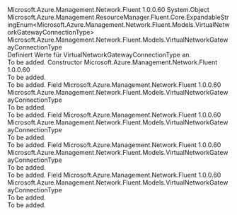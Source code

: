 <Type Name="VirtualNetworkGatewayConnectionType" FullName="Microsoft.Azure.Management.Network.Fluent.Models.VirtualNetworkGatewayConnectionType">
  <TypeSignature Language="C#" Value="public class VirtualNetworkGatewayConnectionType : Microsoft.Azure.Management.ResourceManager.Fluent.Core.ExpandableStringEnum&lt;Microsoft.Azure.Management.Network.Fluent.Models.VirtualNetworkGatewayConnectionType&gt;" />
  <TypeSignature Language="ILAsm" Value=".class public auto ansi beforefieldinit VirtualNetworkGatewayConnectionType extends Microsoft.Azure.Management.ResourceManager.Fluent.Core.ExpandableStringEnum`1&lt;class Microsoft.Azure.Management.Network.Fluent.Models.VirtualNetworkGatewayConnectionType&gt;" />
  <TypeSignature Language="DocId" Value="T:Microsoft.Azure.Management.Network.Fluent.Models.VirtualNetworkGatewayConnectionType" />
  <TypeSignature Language="VB.NET" Value="Public Class VirtualNetworkGatewayConnectionType&#xA;Inherits ExpandableStringEnum(Of VirtualNetworkGatewayConnectionType)" />
  <TypeSignature Language="F#" Value="type VirtualNetworkGatewayConnectionType = class&#xA;    inherit ExpandableStringEnum&lt;VirtualNetworkGatewayConnectionType&gt;" />
  <AssemblyInfo>
    <AssemblyName>Microsoft.Azure.Management.Network.Fluent</AssemblyName>
    <AssemblyVersion>1.0.0.60</AssemblyVersion>
  </AssemblyInfo>
  <Base>
    <BaseTypeName>System.Object</BaseTypeName>
    <BaseTypeName FrameworkAlternate="azure-dotnet">Microsoft.Azure.Management.ResourceManager.Fluent.Core.ExpandableStringEnum&lt;Microsoft.Azure.Management.Network.Fluent.Models.VirtualNetworkGatewayConnectionType&gt;</BaseTypeName>
    <BaseTypeArguments>
      <BaseTypeArgument TypeParamName="!0">Microsoft.Azure.Management.Network.Fluent.Models.VirtualNetworkGatewayConnectionType</BaseTypeArgument>
    </BaseTypeArguments>
  </Base>
  <Interfaces />
  <Docs>
    <summary>
            Definiert Werte für VirtualNetworkGatewayConnectionType an.
            </summary>
    <remarks>To be added.</remarks>
  </Docs>
  <Members>
    <Member MemberName=".ctor">
      <MemberSignature Language="C#" Value="public VirtualNetworkGatewayConnectionType ();" />
      <MemberSignature Language="ILAsm" Value=".method public hidebysig specialname rtspecialname instance void .ctor() cil managed" />
      <MemberSignature Language="DocId" Value="M:Microsoft.Azure.Management.Network.Fluent.Models.VirtualNetworkGatewayConnectionType.#ctor" />
      <MemberSignature Language="VB.NET" Value="Public Sub New ()" />
      <MemberType>Constructor</MemberType>
      <AssemblyInfo>
        <AssemblyName>Microsoft.Azure.Management.Network.Fluent</AssemblyName>
        <AssemblyVersion>1.0.0.60</AssemblyVersion>
      </AssemblyInfo>
      <Parameters />
      <Docs>
        <summary>To be added.</summary>
        <remarks>To be added.</remarks>
      </Docs>
    </Member>
    <Member MemberName="ExpressRoute">
      <MemberSignature Language="C#" Value="public static readonly Microsoft.Azure.Management.Network.Fluent.Models.VirtualNetworkGatewayConnectionType ExpressRoute;" />
      <MemberSignature Language="ILAsm" Value=".field public static initonly class Microsoft.Azure.Management.Network.Fluent.Models.VirtualNetworkGatewayConnectionType ExpressRoute" />
      <MemberSignature Language="DocId" Value="F:Microsoft.Azure.Management.Network.Fluent.Models.VirtualNetworkGatewayConnectionType.ExpressRoute" />
      <MemberSignature Language="VB.NET" Value="Public Shared ReadOnly ExpressRoute As VirtualNetworkGatewayConnectionType " />
      <MemberSignature Language="F#" Value=" staticval mutable ExpressRoute : Microsoft.Azure.Management.Network.Fluent.Models.VirtualNetworkGatewayConnectionType" Usage="Microsoft.Azure.Management.Network.Fluent.Models.VirtualNetworkGatewayConnectionType.ExpressRoute" />
      <MemberType>Field</MemberType>
      <AssemblyInfo>
        <AssemblyName>Microsoft.Azure.Management.Network.Fluent</AssemblyName>
        <AssemblyVersion>1.0.0.60</AssemblyVersion>
      </AssemblyInfo>
      <ReturnValue>
        <ReturnType>Microsoft.Azure.Management.Network.Fluent.Models.VirtualNetworkGatewayConnectionType</ReturnType>
      </ReturnValue>
      <Docs>
        <summary>To be added.</summary>
        <remarks>To be added.</remarks>
      </Docs>
    </Member>
    <Member MemberName="IPsec">
      <MemberSignature Language="C#" Value="public static readonly Microsoft.Azure.Management.Network.Fluent.Models.VirtualNetworkGatewayConnectionType IPsec;" />
      <MemberSignature Language="ILAsm" Value=".field public static initonly class Microsoft.Azure.Management.Network.Fluent.Models.VirtualNetworkGatewayConnectionType IPsec" />
      <MemberSignature Language="DocId" Value="F:Microsoft.Azure.Management.Network.Fluent.Models.VirtualNetworkGatewayConnectionType.IPsec" />
      <MemberSignature Language="VB.NET" Value="Public Shared ReadOnly IPsec As VirtualNetworkGatewayConnectionType " />
      <MemberSignature Language="F#" Value=" staticval mutable IPsec : Microsoft.Azure.Management.Network.Fluent.Models.VirtualNetworkGatewayConnectionType" Usage="Microsoft.Azure.Management.Network.Fluent.Models.VirtualNetworkGatewayConnectionType.IPsec" />
      <MemberType>Field</MemberType>
      <AssemblyInfo>
        <AssemblyName>Microsoft.Azure.Management.Network.Fluent</AssemblyName>
        <AssemblyVersion>1.0.0.60</AssemblyVersion>
      </AssemblyInfo>
      <ReturnValue>
        <ReturnType>Microsoft.Azure.Management.Network.Fluent.Models.VirtualNetworkGatewayConnectionType</ReturnType>
      </ReturnValue>
      <Docs>
        <summary>To be added.</summary>
        <remarks>To be added.</remarks>
      </Docs>
    </Member>
    <Member MemberName="Vnet2Vnet">
      <MemberSignature Language="C#" Value="public static readonly Microsoft.Azure.Management.Network.Fluent.Models.VirtualNetworkGatewayConnectionType Vnet2Vnet;" />
      <MemberSignature Language="ILAsm" Value=".field public static initonly class Microsoft.Azure.Management.Network.Fluent.Models.VirtualNetworkGatewayConnectionType Vnet2Vnet" />
      <MemberSignature Language="DocId" Value="F:Microsoft.Azure.Management.Network.Fluent.Models.VirtualNetworkGatewayConnectionType.Vnet2Vnet" />
      <MemberSignature Language="VB.NET" Value="Public Shared ReadOnly Vnet2Vnet As VirtualNetworkGatewayConnectionType " />
      <MemberSignature Language="F#" Value=" staticval mutable Vnet2Vnet : Microsoft.Azure.Management.Network.Fluent.Models.VirtualNetworkGatewayConnectionType" Usage="Microsoft.Azure.Management.Network.Fluent.Models.VirtualNetworkGatewayConnectionType.Vnet2Vnet" />
      <MemberType>Field</MemberType>
      <AssemblyInfo>
        <AssemblyName>Microsoft.Azure.Management.Network.Fluent</AssemblyName>
        <AssemblyVersion>1.0.0.60</AssemblyVersion>
      </AssemblyInfo>
      <ReturnValue>
        <ReturnType>Microsoft.Azure.Management.Network.Fluent.Models.VirtualNetworkGatewayConnectionType</ReturnType>
      </ReturnValue>
      <Docs>
        <summary>To be added.</summary>
        <remarks>To be added.</remarks>
      </Docs>
    </Member>
    <Member MemberName="VPNClient">
      <MemberSignature Language="C#" Value="public static readonly Microsoft.Azure.Management.Network.Fluent.Models.VirtualNetworkGatewayConnectionType VPNClient;" />
      <MemberSignature Language="ILAsm" Value=".field public static initonly class Microsoft.Azure.Management.Network.Fluent.Models.VirtualNetworkGatewayConnectionType VPNClient" />
      <MemberSignature Language="DocId" Value="F:Microsoft.Azure.Management.Network.Fluent.Models.VirtualNetworkGatewayConnectionType.VPNClient" />
      <MemberSignature Language="VB.NET" Value="Public Shared ReadOnly VPNClient As VirtualNetworkGatewayConnectionType " />
      <MemberSignature Language="F#" Value=" staticval mutable VPNClient : Microsoft.Azure.Management.Network.Fluent.Models.VirtualNetworkGatewayConnectionType" Usage="Microsoft.Azure.Management.Network.Fluent.Models.VirtualNetworkGatewayConnectionType.VPNClient" />
      <MemberType>Field</MemberType>
      <AssemblyInfo>
        <AssemblyName>Microsoft.Azure.Management.Network.Fluent</AssemblyName>
        <AssemblyVersion>1.0.0.60</AssemblyVersion>
      </AssemblyInfo>
      <ReturnValue>
        <ReturnType>Microsoft.Azure.Management.Network.Fluent.Models.VirtualNetworkGatewayConnectionType</ReturnType>
      </ReturnValue>
      <Docs>
        <summary>To be added.</summary>
        <remarks>To be added.</remarks>
      </Docs>
    </Member>
  </Members>
</Type>